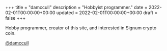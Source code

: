 +++
title = "damccull"
description = "Hobbyist programmer."
date = 2022-02-01T00:00:00+00:00
updated = 2022-02-01T00:00:00+00:00
draft = false
+++

Hobby programmer, creator of this site, and interested in Signum crypto coin.

[@damccull](https://github.com/damccull)
